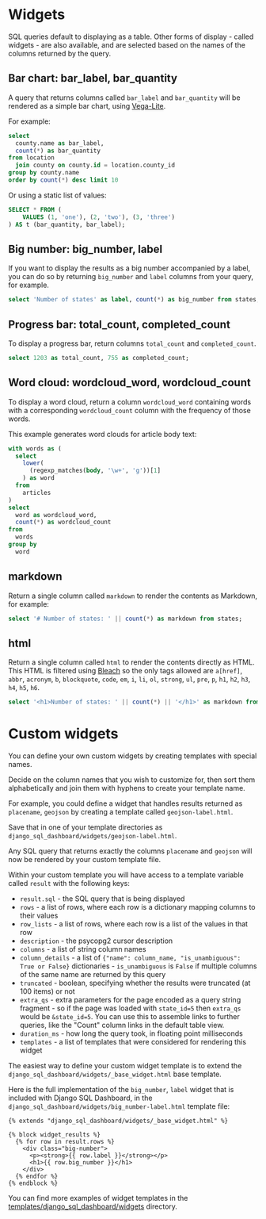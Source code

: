 # Widgets

SQL queries default to displaying as a table. Other forms of display - called widgets - are also available, and are selected based on the names of the columns returned by the query.

## Bar chart: bar_label, bar_quantity

A query that returns columns called `bar_label` and `bar_quantity` will be rendered as a simple bar chart, using [Vega-Lite](https://vega.github.io/vega-lite/).

For example:

```sql
select
  county.name as bar_label,
  count(*) as bar_quantity
from location
  join county on county.id = location.county_id
group by county.name
order by count(*) desc limit 10
```

Or using a static list of values:

```sql
SELECT * FROM (
    VALUES (1, 'one'), (2, 'two'), (3, 'three')
) AS t (bar_quantity, bar_label);
```

## Big number: big_number, label

If you want to display the results as a big number accompanied by a label, you can do so by returning `big_number` and `label` columns from your query, for example.

```sql
select 'Number of states' as label, count(*) as big_number from states;
```

## Progress bar: total_count, completed_count

To display a progress bar, return columns `total_count` and `completed_count`.

```sql
select 1203 as total_count, 755 as completed_count;
```

## Word cloud: wordcloud_word, wordcloud_count

To display a word cloud, return a column `wordcloud_word` containing words with a corresponding `wordcloud_count` column with the frequency of those words.

This example generates word clouds for article body text:
```sql
with words as (
  select
    lower(
      (regexp_matches(body, '\w+', 'g'))[1]
    ) as word
  from
    articles
)
select
  word as wordcloud_word,
  count(*) as wordcloud_count
from
  words
group by
  word
```

## markdown

Return a single column called `markdown` to render the contents as Markdown, for example:

```sql
select '# Number of states: ' || count(*) as markdown from states;
```

## html

Return a single column called `html` to render the contents directly as HTML. This HTML is filtered using [Bleach](https://github.com/mozilla/bleach) so the only tags allowed are `a[href]`, `abbr`, `acronym`, `b`, `blockquote`, `code`, `em`, `i`, `li`, `ol`, `strong`, `ul`, `pre`, `p`, `h1`, `h2`, `h3`, `h4`, `h5`, `h6`.

```sql
select '<h1>Number of states: ' || count(*) || '</h1>' as markdown from states;
```

# Custom widgets

You can define your own custom widgets by creating templates with special names.

Decide on the column names that you wish to customize for, then sort them alphabetically and join them with hyphens to create your template name.

For example, you could define a widget that handles results returned as `placename`, `geojson` by creating a template called `geojson-label.html`.

Save that in one of your template directories as `django_sql_dashboard/widgets/geojson-label.html`.

Any SQL query that returns exactly the columns `placename` and `geojson` will now be rendered by your custom template file.

Within your custom template you will have access to a template variable called `result` with the following keys:

- `result.sql` - the SQL query that is being displayed
- `rows` - a list of rows, where each row is a dictionary mapping columns to their values
- `row_lists` - a list of rows, where each row is a list of the values in that row
- `description` - the psycopg2 cursor description
- `columns` - a list of string column names
- `column_details` - a list of `{"name": column_name, "is_unambiguous": True or False}` dictionaries - `is_unambiguous` is `False` if multiple columns of the same name are returned by this query
- `truncated` - boolean, specifying whether the results were truncated (at 100 items) or not
- `extra_qs` - extra parameters for the page encoded as a query string fragment - so if the page was loaded with `state_id=5` then `extra_qs` would be `&state_id=5`. You can use this to assemble links to further queries, like the "Count" column links in the default table view.
- `duration_ms` - how long the query took, in floating point milliseconds
- `templates` - a list of templates that were considered for rendering this widget

The easiest way to define your custom widget template is to extend the `django_sql_dashboard/widgets/_base_widget.html` base template.

Here is the full implementation of the `big_number`, `label` widget that is included with Django SQL Dashboard, in the `django_sql_dashboard/widgets/big_number-label.html` template file:

```html+django
{% extends "django_sql_dashboard/widgets/_base_widget.html" %}

{% block widget_results %}
  {% for row in result.rows %}
    <div class="big-number">
      <p><strong>{{ row.label }}</strong></p>
      <h1>{{ row.big_number }}</h1>
    </div>
  {% endfor %}
{% endblock %}
```

You can find more examples of widget templates in the [templates/django_sql_dashboard/widgets](https://github.com/simonw/django-sql-dashboard/tree/main/django_sql_dashboard/templates/django_sql_dashboard/widgets) directory.
